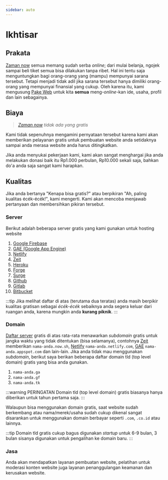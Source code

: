 ```yaml
---
sidebar: auto
---
```

# Ikhtisar

## Prakata
[Zaman now](https://zaman.now.sh) semua memang sudah serba *online*; dari mulai belanja, ngojek sampai beli tiket semua bisa dilakukan tanpa ribet.
Hal ini tentu saja menguntungkan bagi orang-orang yang (mampu) mempunyai sarana tersebut. Tetapi menjadi tidak adil jika sarana tersebut hanya dimiliki orang-orang yang mempunyai finansial yang cukup. Oleh karena itu, kami mengusung [Pake Web](https://pake.web.id) untuk kita **semua** meng-*online*-kan ide, usaha, profil dan lain sebagainya.

## Biaya

> *[Zaman now](https://zaman.now.sh) tidak ada yang gratis*

Kami tidak sepenuhnya mengamini pernyataan tersebut karena kami akan memberikan pelayanan gratis untuk pembuatan website anda setidaknya sampai anda merasa website anda harus ditingkatkan.

Jika anda menyukai pekerjaan kami, kami akan sangat menghargai jika anda melakukan donasi baik itu Rp1.000 perbulan, Rp10.000 sekali saja, bahkan do'a anda saja sangat kami harapkan.

## Kualitas

Jika anda bertanya "Kenapa bisa gratis?" atau berpikiran "Ah, paling kualitas écék-écék!", kami mengerti. Kami akan mencoba menjawab pertanyaan dan membersihkan pikiran tersebut.

### Server

Berikut adalah beberapa server gratis yang kami gunakan untuk hosting website

1. [Google Firebase](https://firebase.google.com/)
2. [GAE (Google App Engine)](https://cloud.google.com/appengine/)
3. [Netlify](https://netlify.com/)
4. [Zeit](https://zeit.co/)
5. [Heroku](https://heroku.com/)
6. [Forge](https://getforge.com/)
7. [Surge](https://surge.sh/)
8. [Github](https://github.com/)
9. [Gitlab](https://gitlab.com/)
10. [Bitbucket](https://bitbucket.org/)

:::tip
Jika melihat daftar di atas (terutama dua teratas) anda masih berpikir kualitas gratisan sebagai *écék-écék* sebaiknya anda segera keluar dari ruangan anda, karena mungkin anda **kurang piknik**.
:::

### Domain

[Daftar server](#server) gratis di atas rata-rata menawarkan *subdomain* gratis untuk jangka waktu yang tidak ditentukan (bisa selamanya), contohnya [Zeit](https://zeit.co/) memberikan `nama-anda.now.sh`, [Netlify](https://netlify.com/) `nama-anda.netlify.com`, [GAE](https://cloud.google.com/appengine/) `nama-anda.appspot.com` dan lain-lain. 
Jika anda tidak mau menggunakan *subdomain*, berikut saya berikan beberapa daftar domain tld (top level domain) gratis yang bisa anda gunakan.

1. `nama-anda.ga`
2. `nama-anda.gf`
3. `nama-anda.tk`


:::warning PERINGATAN
Domain tld (top level domain) gratis biasanya hanya diberikan untuk tahun pertama saja.
:::

Walaupun bisa menggunakan domain gratis, saat website sudah berkembang atau nama/merek/usaha sudah cukup dikenal sangat disarankan untuk menggunakan domain berbayar seperti `.com`, `.co.id` atau lainnya.

:::tip 
Domain tld gratis cukup bagus digunakan *startup* untuk 6-9 bulan, 3 bulan sisanya digunakan untuk pengalihan ke domain baru.
:::

### Jasa

Anda akan mendapatkan layanan pembuatan website, pelatihan untuk moderasi konten website juga layanan penanggulangan keamanan dan kerusakan website.
